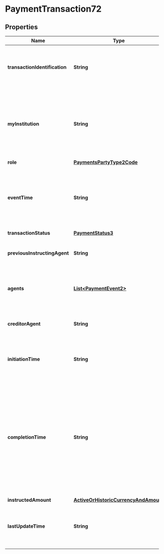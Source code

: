 
# PaymentTransaction72

## Properties
Name | Type | Description | Notes
------------ | ------------- | ------------- | -------------
**transactionIdentification** | **String** | Contains the unique end to end transaction reference (UETR) of a payment. | 
**myInstitution** | **String** | Specifies an institution that is owned by the sender, for which the sender can ask payment transaction details. | 
**role** | [**PaymentsPartyType2Code**](PaymentsPartyType2Code.md) |  | 
**eventTime** | **String** | Time determined by the Role that the entity defined in MyInstitution is playing in this transaction. | 
**transactionStatus** | [**PaymentStatus3**](PaymentStatus3.md) |  | 
**previousInstructingAgent** | **String** | Agent immediately prior to the instructing agent. |  [optional]
**agents** | [**List&lt;PaymentEvent2&gt;**](PaymentEvent2.md) | Identifies the agents currently participating in a transaction. | 
**creditorAgent** | **String** | Financial institution servicing an account for the creditor. |  [optional]
**initiationTime** | **String** | Date and Time at which the message enters the Gpi system. | 
**completionTime** | **String** | Time at which the Instructed Bank reports that the transaction has been completed. [CR][LF]Date and time based on the creation date of the status confirmation containing a final status ACSC. |  [optional]
**instructedAmount** | [**ActiveOrHistoricCurrencyAndAmount**](ActiveOrHistoricCurrencyAndAmount.md) |  | 
**lastUpdateTime** | **String** | Last date and time at which the status of this transaction was updated. | 



